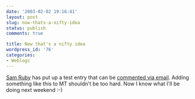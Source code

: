```yaml
---
date: '2003-02-02 19:16:41'
layout: post
slug: now-thats-a-nifty-idea
status: publish
comments: true

title: Now that's a nifty idea
wordpress_id: '76'
categories:
- Weblogs
---
```


[Sam Ruby](http://www.intertwingly.net/) has put up a test entry that can be [commented via email](http://www.intertwingly.net/blog/1172.html). Adding something like this to MT shouldn't be too hard. Now I know what I'll be doing next weekend :-)
